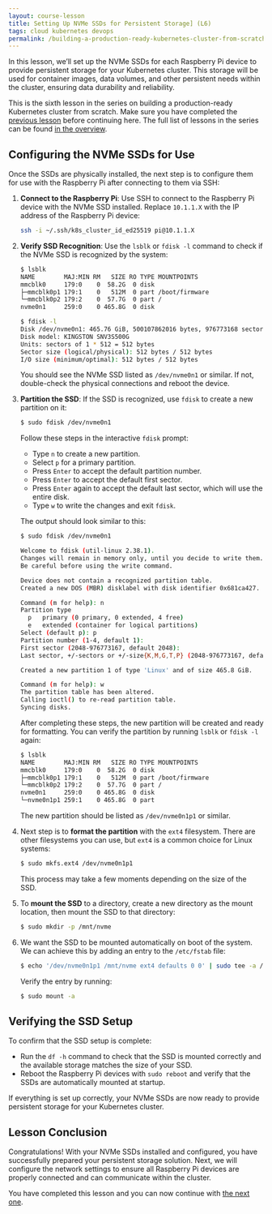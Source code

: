 ```yaml
---
layout: course-lesson
title: Setting Up NVMe SSDs for Persistent Storage] (L6)
tags: cloud kubernetes devops
permalink: /building-a-production-ready-kubernetes-cluster-from-scratch/lesson-6
---
```


In this lesson, we’ll set up the NVMe SSDs for each Raspberry Pi device to
provide persistent storage for your Kubernetes cluster. This storage will be
used for container images, data volumes, and other persistent needs within the
cluster, ensuring data durability and reliability.

This is the sixth lesson in the series on building a production-ready Kubernetes
cluster from scratch. Make sure you have completed the
[previous lesson](/building-a-production-ready-kubernetes-cluster-from-scratch/lesson-5)
before continuing here. The full list of lessons in the series can be found
[in the overview](/building-a-production-ready-kubernetes-cluster-from-scratch).

## Configuring the NVMe SSDs for Use

Once the SSDs are physically installed, the next step is to configure them for
use with the Raspberry Pi after connecting to them via SSH:

1.  **Connect to the Raspberry Pi**: Use SSH to connect to the Raspberry Pi
    device with the NVMe SSD installed. Replace `10.1.1.X` with the IP address
    of the Raspberry Pi device:

    ```bash
    ssh -i ~/.ssh/k8s_cluster_id_ed25519 pi@10.1.1.X
    ```

2.  **Verify SSD Recognition**: Use the `lsblk` or `fdisk -l` command to check
    if the NVMe SSD is recognized by the system:

    ```bash
    $ lsblk
    NAME        MAJ:MIN RM   SIZE RO TYPE MOUNTPOINTS
    mmcblk0     179:0    0  58.2G  0 disk
    ├─mmcblk0p1 179:1    0   512M  0 part /boot/firmware
    └─mmcblk0p2 179:2    0  57.7G  0 part /
    nvme0n1     259:0    0 465.8G  0 disk

    $ fdisk -l
    Disk /dev/nvme0n1: 465.76 GiB, 500107862016 bytes, 976773168 sectors
    Disk model: KINGSTON SNV3S500G
    Units: sectors of 1 * 512 = 512 bytes
    Sector size (logical/physical): 512 bytes / 512 bytes
    I/O size (minimum/optimal): 512 bytes / 512 bytes
    ```

    You should see the NVMe SSD listed as `/dev/nvme0n1` or similar. If not,
    double-check the physical connections and reboot the device.

3.  **Partition the SSD**: If the SSD is recognized, use `fdisk` to create a new
    partition on it:

    ```bash
    $ sudo fdisk /dev/nvme0n1
    ```

    Follow these steps in the interactive `fdisk` prompt:

    - Type `n` to create a new partition.
    - Select `p` for a primary partition.
    - Press `Enter` to accept the default partition number.
    - Press `Enter` to accept the default first sector.
    - Press `Enter` again to accept the default last sector, which will use the
      entire disk.
    - Type `w` to write the changes and exit `fdisk`.

    The output should look similar to this:

    ```bash
    $ sudo fdisk /dev/nvme0n1

    Welcome to fdisk (util-linux 2.38.1).
    Changes will remain in memory only, until you decide to write them.
    Be careful before using the write command.

    Device does not contain a recognized partition table.
    Created a new DOS (MBR) disklabel with disk identifier 0x681ca427.

    Command (m for help): n
    Partition type
      p   primary (0 primary, 0 extended, 4 free)
      e   extended (container for logical partitions)
    Select (default p): p
    Partition number (1-4, default 1):
    First sector (2048-976773167, default 2048):
    Last sector, +/-sectors or +/-size{K,M,G,T,P} (2048-976773167, default 976773167):

    Created a new partition 1 of type 'Linux' and of size 465.8 GiB.

    Command (m for help): w
    The partition table has been altered.
    Calling ioctl() to re-read partition table.
    Syncing disks.
    ```

    After completing these steps, the new partition will be created and ready
    for formatting. You can verify the partition by running `lsblk` or
    `fdisk -l` again:

    ```bash
    $ lsblk
    NAME        MAJ:MIN RM   SIZE RO TYPE MOUNTPOINTS
    mmcblk0     179:0    0  58.2G  0 disk
    ├─mmcblk0p1 179:1    0   512M  0 part /boot/firmware
    └─mmcblk0p2 179:2    0  57.7G  0 part /
    nvme0n1     259:0    0 465.8G  0 disk
    └─nvme0n1p1 259:1    0 465.8G  0 part
    ```

    The new partition should be listed as `/dev/nvme0n1p1` or similar.

4.  Next step is to **format the partition** with the `ext4` filesystem. There
    are other filesystems you can use, but `ext4` is a common choice for Linux
    systems:

    ```bash
    $ sudo mkfs.ext4 /dev/nvme0n1p1
    ```

    This process may take a few moments depending on the size of the SSD.

5.  To **mount the SSD** to a directory, create a new directory as the mount
    location, then mount the SSD to that directory:

    ```bash
    $ sudo mkdir -p /mnt/nvme
    ```

6.  We want the SSD to be mounted automatically on boot of the system. We can
    achieve this by adding an entry to the `/etc/fstab` file:

    ```bash
    $ echo '/dev/nvme0n1p1 /mnt/nvme ext4 defaults 0 0' | sudo tee -a /etc/fstab
    ```

    Verify the entry by running:

    ```bash
    $ sudo mount -a
    ```

## Verifying the SSD Setup

To confirm that the SSD setup is complete:

- Run the `df -h` command to check that the SSD is mounted correctly and the
  available storage matches the size of your SSD.
- Reboot the Raspberry Pi devices with `sudo reboot` and verify that the SSDs
  are automatically mounted at startup.

If everything is set up correctly, your NVMe SSDs are now ready to provide
persistent storage for your Kubernetes cluster.

## Lesson Conclusion

Congratulations! With your NVMe SSDs installed and configured, you have
successfully prepared your persistent storage solution. Next, we will configure
the network settings to ensure all Raspberry Pi devices are properly connected
and can communicate within the cluster.

You have completed this lesson and you can now continue with
[the next one](/building-a-production-ready-kubernetes-cluster-from-scratch/lesson-7).
